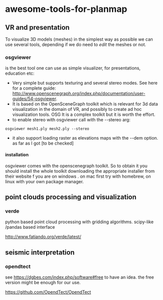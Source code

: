 # awesome-tools-for-planmap


## VR and presentation

To visualize 3D models (meshes) in the simplest way as possible we can use several tools, depending if we do need to *edit* the meshes or not.

### osgviewer

is the best tool one can use as simple visualizer, for presentations, education etc:

- Very simple but supports texturing and several stereo modes. See here for a complete guide: http://www.openscenegraph.org/index.php/documentation/user-guides/54-osgviewer.
- It is based on the OpenSceneGraph toolkit which is relevant for 3d data visualization in the domain of VR, and possibly to create ad hoc visualization tools. OSG It is a complex toolkit but it is worth the effort.
- to enable stereo with osgviewer call with the --stereo arg:
```
osgviewer mesh1.ply mesh2.ply --stereo
```
- it also support loading raster as elevations maps with the --dem option. as far as I got [to be checked]

#### installation

osgviewer comes with the openscenegraph toolkit. So to obtain it you should install the whole toolkit downloading the appropriate installer from their website f you are on windows . on mac first try with homebrew, on linux with your own package manager.


## point clouds processing and visualization
### verde

python based point cloud processing with gridding algorithms. scipy-like /pandas based interface

http://www.fatiando.org/verde/latest/


## seismic interpretation
### opendtect

see  https://dgbes.com/index.php/software#free to have an idea. the free version might be enough for our use.

https://github.com/OpendTect/OpendTect


